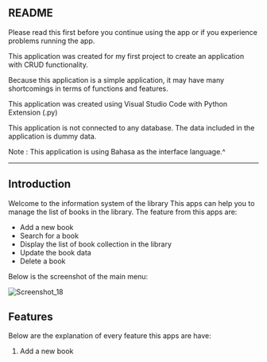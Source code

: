 ## **README**

Please read this first before you continue using the app or if you experience problems running the app.

This application was created for my first project to create an application with CRUD functionality. 

Because this application is a simple application, it may have many shortcomings in terms of functions and features.

This application was created using Visual Studio Code with Python Extension (.py)

This application is not connected to any database. The data included in the application is dummy data.

Note : This application is using Bahasa as the interface language.^


----------------------------------------------------

## **Introduction**

Welcome to the information system of the library
This apps can help you to manage the list of books in the library. The feature from this apps are:

- Add a new book
- Search for a book
- Display the list of book collection in the library
- Update the book data
- Delete a book

Below is the screenshot of the main menu:


![Screenshot_18](https://github.com/user-attachments/assets/355efa23-8bdf-43c3-8bb3-5f82289431e3)

## **Features**

Below are the explanation of every feature this apps are have:

1. Add a new book








  

